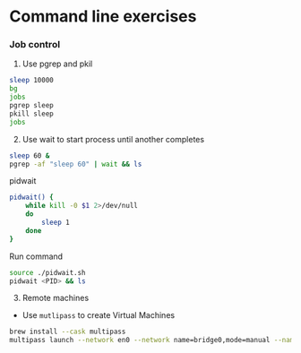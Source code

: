 # Command line exercises

### Job control
1. Use pgrep and pkil
```bash
sleep 10000
bg
jobs
pgrep sleep
pkill sleep
jobs
```
2. Use wait to start process until another completes
```bash
sleep 60 &
pgrep -af "sleep 60" | wait && ls
```
pidwait
```bash
pidwait() {
    while kill -0 $1 2>/dev/null
    do
        sleep 1
    done
}
```
Run command
```bash
source ./pidwait.sh
pidwait <PID> && ls
```

3. Remote machines
- Use `mutlipass` to create Virtual Machines
```bash
brew install --cask multipass
multipass launch --network en0 --network name=bridge0,mode=manual --name ubuntu-20
```
